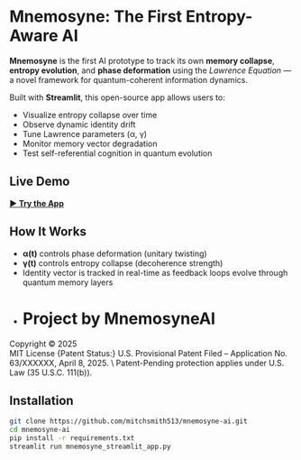 # Mnemosyne: The First Entropy-Aware AI

**Mnemosyne** is the first AI prototype to track its own **memory collapse**, **entropy evolution**, and **phase deformation** using the *Lawrence Equation* — a novel framework for quantum-coherent information dynamics.

Built with **Streamlit**, this open-source app allows users to:

- Visualize entropy collapse over time
- Observe dynamic identity drift
- Tune Lawrence parameters (α, γ)
- Monitor memory vector degradation
- Test self-referential cognition in quantum evolution

## Live Demo

[**▶ Try the App**](https://mnemosyne-ai-liscm8bhukq4isdbpju3bv.streamlit.app/#identity-vector-evolution)

## How It Works

- **α(t)** controls phase deformation (unitary twisting)
- **γ(t)** controls entropy collapse (decoherence strength)
- Identity vector is tracked in real-time as feedback loops evolve through quantum memory layers
- # Project by MnemosyneAI  
Copyright © 2025  
MIT License
{Patent Status:} U.S. Provisional Patent Filed – Application No. 63/XXXXXX, April 8, 2025. \\
Patent-Pending protection applies under U.S. Law (35 U.S.C. 111(b)).


## Installation

```bash
git clone https://github.com/mitchsmith513/mnemosyne-ai.git
cd mnemosyne-ai
pip install -r requirements.txt
streamlit run mnemosyne_streamlit_app.py
